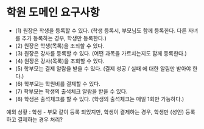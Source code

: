 # 학원 도메인 요구사항
- (1) 원장은 학생을 등록할 수 있다. (학생 등록시, 부모님도 함께 등록한다. 다른 자녀를 추가 등록하는 경우, 학생만 등록한다.)
- (2) 원장은 학생(목록)을 조죄할 수 있다.
- (3) 원장은 강사를 등록할 수 있다. (어떤 과목을 가르치는지도 함께 등록한다.)
- (4) 원장은 강사(목록)을 조회할 수 있다.
- (5) 학부모는 결제 알람을 받을 수 있다. (결제 성공 / 실패 에 대한 알림만 받아야 한다.)
- (6) 학부모는 학원비를 결제할 수 있다.
- (7) 학부모는 학생의 출석체크 알람을 받을 수 있다.
- (8) 학생은 출석체크를 할 수 있다. (학생의 출석체크는 매일 1회만 가능하다.)


예외 상황 : 학생 - 부모 같이 등록 되있지만, 학생이 결제하는 경우, 학생만 (성인) 등록하고 결제하는 경우 처리?